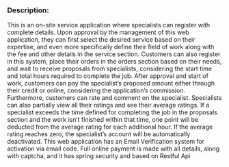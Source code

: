 <h3>Description:</h3>
This is an on-site service application where specialists can register with complete details. Upon approval by the management of this web application, they can first select the desired service based on their expertise, and even more specifically define their field of work along with the fee and other details in the service section. Customers can also register in this system, place their orders in the orders section based on their needs, and wait to receive proposals from specialists, considering the start time and total hours required to complete the job. After approval and start of work, customers can pay the specialist’s proposed amount either through their credit or online, considering the application’s commission. Furthermore, customers can rate and comment on the specialist. 
Specialists can also partially view all their ratings and see their average ratings. If a specialist exceeds the time defined for completing the job in the proposals section and the work isn’t finished within that time, one point will be deducted from the average rating for each additional hour.
If the average rating reaches zero, the specialist’s account will be automatically deactivated. 
This web application has an Email Verification system for activation via email code. Full online payment is made with all details, along with captcha, and it has spring security and based on Restful Api
